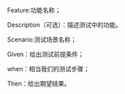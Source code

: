 Feature:功能名称；

Description（可选）：描述测试中的功能。

Scenario:测试场景名称；

Given：给出测试前提条件；

when：相当我们的测试步骤；

Then：给出期望结果。
